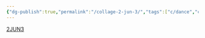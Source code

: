 ```yaml
---
{"dg-publish":true,"permalink":"/collage-2-jun-3/","tags":["c/dance","c/salsa","c/jonny","c/series","c/self","c/woman","c/upsidedown","c/red","c/orange","analise","c/blue","c/flat-background","c/white"],"created":"2024-01-09T09:07:03.590-05:00","updated":"2024-01-09T09:08:02.295-05:00"}
---
```



[2JUN3](https://www.instagram.com/p/C1FfUNaRmeN/)
